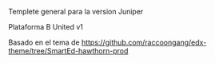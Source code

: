 Templete general para la version Juniper

Plataforma B United v1

Basado en el tema de https://github.com/raccoongang/edx-theme/tree/SmartEd-hawthorn-prod


